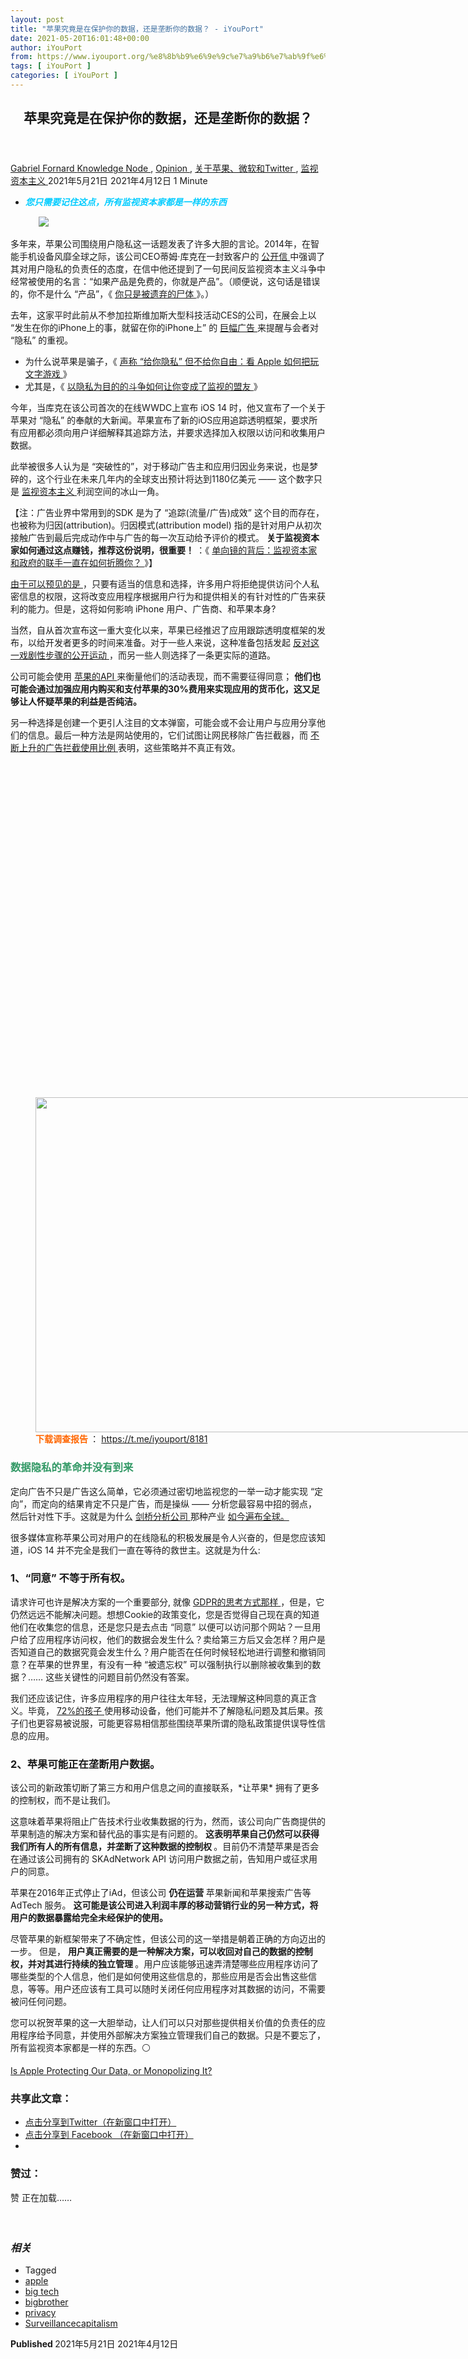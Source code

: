 ```yaml
---
layout: post
title: "苹果究竟是在保护你的数据，还是垄断你的数据？ - iYouPort"
date: 2021-05-20T16:01:48+00:00
author: iYouPort
from: https://www.iyouport.org/%e8%8b%b9%e6%9e%9c%e7%a9%b6%e7%ab%9f%e6%98%af%e5%9c%a8%e4%bf%9d%e6%8a%a4%e4%bd%a0%e7%9a%84%e6%95%b0%e6%8d%ae%ef%bc%8c%e8%bf%98%e6%98%af%e5%9e%84%e6%96%ad%e4%bd%a0%e7%9a%84%e6%95%b0%e6%8d%ae%ef%bc%9f/
tags: [ iYouPort ]
categories: [ iYouPort ]
---
```


<article class="post-16057 post type-post status-publish format-standard has-post-thumbnail hentry category-knowledge-node category-opinion category-twitter category-3 tag-apple tag-big-tech tag-bigbrother tag-privacy tag-surveillancecapitalism" id="post-16057">
 <header class="entry-header">
  <h1 class="entry-title">
   苹果究竟是在保护你的数据，还是垄断你的数据？
  </h1>
 </header>
 <div class="entry-meta">
  <span class="byline">
   <a href="https://www.iyouport.org/author/gabrielfornard/" rel="author" title="由Gabriel Fornard发布">
    Gabriel Fornard
   </a>
  </span>
  <span class="cat-links">
   <a href="https://www.iyouport.org/category/knowledge-node/" rel="category tag">
    Knowledge Node
   </a>
   ,
   <a href="https://www.iyouport.org/category/opinion/" rel="category tag">
    Opinion
   </a>
   ,
   <a href="https://www.iyouport.org/category/%e5%85%b3%e4%ba%8e%e8%8b%b9%e6%9e%9c%e3%80%81%e5%be%ae%e8%bd%af%e5%92%8ctwitter/" rel="category tag">
    关于苹果、微软和Twitter
   </a>
   ,
   <a href="https://www.iyouport.org/category/%e7%9b%91%e8%a7%86%e8%b5%84%e6%9c%ac%e4%b8%bb%e4%b9%89/" rel="category tag">
    监视资本主义
   </a>
  </span>
  <span class="published-on">
   <time class="entry-date published" datetime="2021-05-21T00:01:48+08:00">
    2021年5月21日
   </time>
   <time class="updated" datetime="2021-04-12T14:11:16+08:00">
    2021年4月12日
   </time>
  </span>
  <span class="word-count">
   1 Minute
  </span>
 </div>
 <div class="entry-content">
  <ul>
   <li class="graf graf--p">
    <span style="color: #00ccff;">
     <em>
      <strong>
       您只需要记住这点，所有监视资本家都是一样的东西
      </strong>
     </em>
    </span>
   </li>
  </ul>
  <figure class="graf graf--figure">
   <img class="graf-image aligncenter jetpack-lazy-image" data-height="1500" data-image-id="0*aWEHTuODLLXxCnfX" data-lazy-src="https://cdn-images-1.medium.com/max/1067/0*aWEHTuODLLXxCnfX?is-pending-load=1" data-width="1000" src="https://cdn-images-1.medium.com/max/1067/0*aWEHTuODLLXxCnfX" srcset="data:image/gif;base64,R0lGODlhAQABAIAAAAAAAP///yH5BAEAAAAALAAAAAABAAEAAAIBRAA7"/>
   <noscript>
    <img class="graf-image aligncenter" data-height="1500" data-image-id="0*aWEHTuODLLXxCnfX" data-width="1000" src="https://cdn-images-1.medium.com/max/1067/0*aWEHTuODLLXxCnfX"/>
   </noscript>
  </figure>
  <p class="graf graf--p">
   多年来，苹果公司围绕用户隐私这一话题发表了许多大胆的言论。2014年，在智能手机设备风靡全球之际，该公司CEO蒂姆·库克在一封致客户的
   <a class="markup--anchor markup--p-anchor" data-href="https://www.businessinsider.com/tim-cook-published-a-letter-on-apple-privacy-policies-2014-9" href="https://www.businessinsider.com/tim-cook-published-a-letter-on-apple-privacy-policies-2014-9" rel="noopener" target="_blank">
    公开信
   </a>
   中强调了其对用户隐私的负责任的态度，在信中他还提到了一句民间反监视资本主义斗争中经常被使用的名言：“如果产品是免费的，你就是产品”。（顺便说，这句话是错误的，你不是什么 “产品”，《
   <a class="markup--anchor markup--p-anchor" data-href="https://www.iyouport.org/%e4%bd%a0%e5%8f%aa%e6%98%af%e8%a2%ab%e9%81%97%e5%bc%83%e7%9a%84%e5%b0%b8%e4%bd%93/https://www.iyouport.org/%e4%bd%a0%e5%8f%aa%e6%98%af%e8%a2%ab%e9%81%97%e5%bc%83%e7%9a%84%e5%b0%b8%e4%bd%93/" href="https://www.iyouport.org/%e4%bd%a0%e5%8f%aa%e6%98%af%e8%a2%ab%e9%81%97%e5%bc%83%e7%9a%84%e5%b0%b8%e4%bd%93/https://www.iyouport.org/%e4%bd%a0%e5%8f%aa%e6%98%af%e8%a2%ab%e9%81%97%e5%bc%83%e7%9a%84%e5%b0%b8%e4%bd%93/" rel="noopener" target="_blank">
    你只是被遗弃的尸体
   </a>
   》。）
  </p>
  <p class="graf graf--p">
   去年，这家平时此前从不参加拉斯维加斯大型科技活动CES的公司，在展会上以 “发生在你的iPhone上的事，就留在你的iPhone上” 的
   <a class="markup--anchor markup--p-anchor" data-href="https://www.engadget.com/2019-01-05-apple-ces-2019-privacy-advertising.html" href="https://www.engadget.com/2019-01-05-apple-ces-2019-privacy-advertising.html" rel="noopener" target="_blank">
    巨幅广告
   </a>
   来提醒与会者对 “隐私” 的重视。
  </p>
  <ul class="postList">
   <li class="graf graf--li">
    为什么说苹果是骗子，《
    <a class="markup--anchor markup--li-anchor" data-href="https://www.iyouport.org/%e5%a3%b0%e7%a7%b0%e7%bb%99%e4%bd%a0%e9%9a%90%e7%a7%81%e4%bd%86%e4%b8%8d%e7%bb%99%e4%bd%a0%e8%87%aa%e7%94%b1%ef%bc%9a%e7%9c%8b-apple-%e5%a6%82%e4%bd%95%e6%8a%8a%e7%8e%a9%e6%96%87/" href="https://www.iyouport.org/%e5%a3%b0%e7%a7%b0%e7%bb%99%e4%bd%a0%e9%9a%90%e7%a7%81%e4%bd%86%e4%b8%8d%e7%bb%99%e4%bd%a0%e8%87%aa%e7%94%b1%ef%bc%9a%e7%9c%8b-apple-%e5%a6%82%e4%bd%95%e6%8a%8a%e7%8e%a9%e6%96%87/" rel="noopener" target="_blank">
     声称 “给你隐私” 但不给你自由：看 Apple 如何把玩文字游戏
    </a>
    》
   </li>
   <li class="graf graf--li">
    尤其是，《
    <a class="markup--anchor markup--li-anchor" data-href="https://www.iyouport.org/%e4%bb%a5%e9%9a%90%e7%a7%81%e4%b8%ba%e7%9b%ae%e7%9a%84%e7%9a%84%e6%96%97%e4%ba%89%e5%a6%82%e4%bd%95%e8%ae%a9%e4%bd%a0%e5%8f%98%e6%88%90%e4%ba%86%e7%9b%91%e8%a7%86%e7%9a%84%e7%9b%9f%e5%8f%8b/" href="https://www.iyouport.org/%e4%bb%a5%e9%9a%90%e7%a7%81%e4%b8%ba%e7%9b%ae%e7%9a%84%e7%9a%84%e6%96%97%e4%ba%89%e5%a6%82%e4%bd%95%e8%ae%a9%e4%bd%a0%e5%8f%98%e6%88%90%e4%ba%86%e7%9b%91%e8%a7%86%e7%9a%84%e7%9b%9f%e5%8f%8b/" rel="noopener" target="_blank">
     以隐私为目的的斗争如何让你变成了监视的盟友
    </a>
    》
   </li>
  </ul>
  <p class="graf graf--p">
   今年，当库克在该公司首次的在线WWDC上宣布 iOS 14 时，他又宣布了一个关于苹果对 “隐私” 的奉献的大新闻。苹果宣布了新的iOS应用追踪透明框架，要求所有应用都必须向用户详细解释其追踪方法，并要求选择加入权限以访问和收集用户数据。
  </p>
  <p class="graf graf--p">
   此举被很多人认为是 “突破性的”，对于移动广告主和应用归因业务来说，也是梦碎的，这个行业在未来几年内的全球支出预计将达到1180亿美元 —— 这个数字只是
   <a class="markup--anchor markup--p-anchor" data-href="https://www.iyouport.org/category/%e7%9b%91%e8%a7%86%e8%b5%84%e6%9c%ac%e4%b8%bb%e4%b9%89/" href="https://www.iyouport.org/category/%e7%9b%91%e8%a7%86%e8%b5%84%e6%9c%ac%e4%b8%bb%e4%b9%89/" rel="noopener" target="_blank">
    监视资本主义
   </a>
   利润空间的冰山一角。
  </p>
  <p class="graf graf--p">
   【注：广告业界中常用到的SDK 是为了 “追踪(流量/广告)成效” 这个目的而存在，也被称为归因(attribution)。归因模式(attribution model) 指的是针对用户从初次接触广告到最后完成动作中与广告的每一次互动给予评价的模式。
   <strong class="markup--strong markup--p-strong">
    关于监视资本家如何通过这点赚钱，推荐这份说明，很重要！
   </strong>
   ：《
   <a class="markup--anchor markup--p-anchor" data-href="https://www.iyouport.org/%e5%8d%95%e5%90%91%e9%95%9c%e7%9a%84%e8%83%8c%e5%90%8e%ef%bc%9a%e7%9b%91%e8%a7%86%e8%b5%84%e6%9c%ac%e5%ae%b6%e5%92%8c%e6%94%bf%e5%ba%9c%e7%9a%84%e8%81%94%e6%89%8b%e4%b8%80%e7%9b%b4%e5%9c%a8%e5%a6%82/" href="https://www.iyouport.org/%e5%8d%95%e5%90%91%e9%95%9c%e7%9a%84%e8%83%8c%e5%90%8e%ef%bc%9a%e7%9b%91%e8%a7%86%e8%b5%84%e6%9c%ac%e5%ae%b6%e5%92%8c%e6%94%bf%e5%ba%9c%e7%9a%84%e8%81%94%e6%89%8b%e4%b8%80%e7%9b%b4%e5%9c%a8%e5%a6%82/" rel="noopener" target="_blank">
    单向镜的背后：监视资本家和政府的联手一直在如何折腾你？
   </a>
   》】
  </p>
  <p class="graf graf--p">
   <a class="markup--anchor markup--p-anchor" data-href="https://www.appsflyer.com/blog/app-install-ad-spend/" href="https://www.appsflyer.com/blog/app-install-ad-spend/" rel="noopener" target="_blank">
    由于可以预见的是
   </a>
   ，只要有适当的信息和选择，许多用户将拒绝提供访问个人私密信息的权限，这将改变应用程序根据用户行为和提供相关的有针对性的广告来获利的能力。但是，这将如何影响 iPhone 用户、广告商、和苹果本身?
  </p>
  <p class="graf graf--p">
   当然，自从首次宣布这一重大变化以来，苹果已经推迟了应用跟踪透明度框架的发布，以给开发者更多的时间来准备。对于一些人来说，这种准备包括发起
   <a class="markup--anchor markup--p-anchor" data-href="https://uk.reuters.com/article/uk-google-apple/google-backed-groups-criticize-apples-new-warnings-on-user-tracking-idUKKBN2440VG" href="https://uk.reuters.com/article/uk-google-apple/google-backed-groups-criticize-apples-new-warnings-on-user-tracking-idUKKBN2440VG" rel="noopener" target="_blank">
    反对这一戏剧性步骤的公开运动
   </a>
   ，而另一些人则选择了一条更实际的道路。
  </p>
  <p class="graf graf--p">
   公司可能会使用
   <a class="markup--anchor markup--p-anchor" data-href="https://www.adexchanger.com/mobile/apples-skadnetwork-gets-real-is-it-the-future-of-mobile-app-attribution-on-ios/" href="https://www.adexchanger.com/mobile/apples-skadnetwork-gets-real-is-it-the-future-of-mobile-app-attribution-on-ios/" rel="noopener" target="_blank">
    苹果的API
   </a>
   来衡量他们的活动表现，而不需要征得同意；
   <strong class="markup--strong markup--p-strong">
    他们也可能会通过加强应用内购买和支付苹果的30%费用来实现应用的货币化，这又足够让人怀疑苹果的利益是否纯洁。
   </strong>
  </p>
  <p class="graf graf--p">
   另一种选择是创建一个更引人注目的文本弹窗，可能会或不会让用户与应用分享他们的信息。最后一种方法是网站使用的，它们试图让网民移除广告拦截器，而
   <a class="markup--anchor markup--p-anchor" data-href="https://www.statista.com/statistics/804008/ad-blocking-reach-usage-us/" href="https://www.statista.com/statistics/804008/ad-blocking-reach-usage-us/" rel="noopener" target="_blank">
    不断上升的广告拦截使用比例
   </a>
   表明，这些策略并不真正有效。
  </p>
  <figure aria-describedby="caption-attachment-16494" class="wp-caption aligncenter" id="attachment_16494" style="width: 1098px">
   <img alt="" class="wp-image-16494 size-full jetpack-lazy-image" data-lazy-sizes="(max-width: 1098px) 100vw, 1098px" data-lazy-src="https://i0.wp.com/www.iyouport.org/wp-content/uploads/2021/05/Telegram-2021-04-12-08-09-22.png?resize=1098%2C536&amp;is-pending-load=1#038;ssl=1" data-lazy-srcset="https://i0.wp.com/www.iyouport.org/wp-content/uploads/2021/05/Telegram-2021-04-12-08-09-22.png?w=1098&amp;ssl=1 1098w, https://i0.wp.com/www.iyouport.org/wp-content/uploads/2021/05/Telegram-2021-04-12-08-09-22.png?resize=300%2C146&amp;ssl=1 300w, https://i0.wp.com/www.iyouport.org/wp-content/uploads/2021/05/Telegram-2021-04-12-08-09-22.png?resize=1024%2C500&amp;ssl=1 1024w, https://i0.wp.com/www.iyouport.org/wp-content/uploads/2021/05/Telegram-2021-04-12-08-09-22.png?resize=768%2C375&amp;ssl=1 768w" data-recalc-dims="1" height="536" src="https://i0.wp.com/www.iyouport.org/wp-content/uploads/2021/05/Telegram-2021-04-12-08-09-22.png?resize=1098%2C536&amp;ssl=1" srcset="data:image/gif;base64,R0lGODlhAQABAIAAAAAAAP///yH5BAEAAAAALAAAAAABAAEAAAIBRAA7" width="1098"/>
   <noscript>
    <img alt="" class="wp-image-16494 size-full" data-recalc-dims="1" height="536" sizes="(max-width: 1098px) 100vw, 1098px" src="https://i0.wp.com/www.iyouport.org/wp-content/uploads/2021/05/Telegram-2021-04-12-08-09-22.png?resize=1098%2C536&amp;ssl=1" srcset="https://i0.wp.com/www.iyouport.org/wp-content/uploads/2021/05/Telegram-2021-04-12-08-09-22.png?w=1098&amp;ssl=1 1098w, https://i0.wp.com/www.iyouport.org/wp-content/uploads/2021/05/Telegram-2021-04-12-08-09-22.png?resize=300%2C146&amp;ssl=1 300w, https://i0.wp.com/www.iyouport.org/wp-content/uploads/2021/05/Telegram-2021-04-12-08-09-22.png?resize=1024%2C500&amp;ssl=1 1024w, https://i0.wp.com/www.iyouport.org/wp-content/uploads/2021/05/Telegram-2021-04-12-08-09-22.png?resize=768%2C375&amp;ssl=1 768w" width="1098"/>
   </noscript>
   <figcaption class="wp-caption-text" id="caption-attachment-16494">
    <span style="color: #ff6600;">
     <strong>
      下载调查报告
     </strong>
    </span>
    ：
    <a href="https://t.me/iyouport/8181" rel="noopener" target="_blank">
     https://t.me/iyouport/8181
    </a>
   </figcaption>
  </figure>
  <h3 class="graf graf--p">
   <span style="color: #339966;">
    <strong class="markup--strong markup--p-strong">
     数据隐私的革命并没有到来
    </strong>
   </span>
  </h3>
  <p class="graf graf--p">
   定向广告不只是广告这么简单，它必须通过密切地监视您的一举一动才能实现 “定向”，而定向的结果肯定不只是广告，而是操纵 —— 分析您最容易中招的弱点，然后针对性下手。这就是为什么
   <a class="markup--anchor markup--p-anchor" data-href="https://www.iyouport.org/%e5%bf%83%e7%90%86%e6%93%8d%e7%ba%b5%e7%9a%84%e7%a7%98%e5%af%86%ef%bc%9a%e8%a1%8c%e4%b8%ba%e7%bb%8f%e6%b5%8e%e5%ad%a6pr%ef%bc%9fvideo/" href="https://www.iyouport.org/%e5%bf%83%e7%90%86%e6%93%8d%e7%ba%b5%e7%9a%84%e7%a7%98%e5%af%86%ef%bc%9a%e8%a1%8c%e4%b8%ba%e7%bb%8f%e6%b5%8e%e5%ad%a6pr%ef%bc%9fvideo/" rel="noopener" target="_blank">
    剑桥分析公司
   </a>
   那种产业
   <a class="markup--anchor markup--p-anchor" data-href="https://www.iyouport.org/%e6%82%a8%e7%9a%84%e6%89%80%e6%9c%89%e4%b8%aa%e4%ba%ba%e6%95%b0%e6%8d%ae%e9%83%bd%e6%98%af%e6%94%bf%e6%b2%bb%e6%95%b0%e6%8d%ae%ef%bc%9a%e8%b5%b0%e5%90%91%e6%b0%91%e4%b8%bb%e4%b9%8b%e5%89%8d%e9%9c%80/" href="https://www.iyouport.org/%e6%82%a8%e7%9a%84%e6%89%80%e6%9c%89%e4%b8%aa%e4%ba%ba%e6%95%b0%e6%8d%ae%e9%83%bd%e6%98%af%e6%94%bf%e6%b2%bb%e6%95%b0%e6%8d%ae%ef%bc%9a%e8%b5%b0%e5%90%91%e6%b0%91%e4%b8%bb%e4%b9%8b%e5%89%8d%e9%9c%80/" rel="noopener" target="_blank">
    如今遍布全球。
   </a>
  </p>
  <p class="graf graf--p">
   很多媒体宣称苹果公司对用户的在线隐私的积极发展是令人兴奋的，但是您应该知道，iOS 14 并不完全是我们一直在等待的救世主。这就是为什么:
  </p>
  <h3 class="graf graf--p">
   1、“同意” 不等于所有权。
  </h3>
  <p class="graf graf--p">
   请求许可也许是解决方案的一个重要部分, 就像
   <a class="markup--anchor markup--p-anchor" data-href="https://www.iyouport.org/%e4%b8%ba%e4%bb%80%e4%b9%88%e9%9a%90%e7%a7%81%e4%bf%9d%e6%8a%a4%e6%b3%95%e8%a7%84%e5%b9%b6%e6%b2%a1%e8%83%bd%e8%b5%b7%e5%88%b0%e4%bd%9c%e7%94%a8%ef%bc%9f/" href="https://www.iyouport.org/%e4%b8%ba%e4%bb%80%e4%b9%88%e9%9a%90%e7%a7%81%e4%bf%9d%e6%8a%a4%e6%b3%95%e8%a7%84%e5%b9%b6%e6%b2%a1%e8%83%bd%e8%b5%b7%e5%88%b0%e4%bd%9c%e7%94%a8%ef%bc%9f/" rel="noopener" target="_blank">
    GDPR的思考方式那样
   </a>
   ，但是，它仍然远远不能解决问题。想想Cookie的政策变化，您是否觉得自己现在真的知道他们在收集您的信息，还是您只是去点击 “同意” 以便可以访问那个网站？一旦用户给了应用程序访问权，他们的数据会发生什么？卖给第三方后又会怎样？用户是否知道自己的数据究竟会发生什么？用户能否在任何时候轻松地进行调整和撤销同意？在苹果的世界里，有没有一种 “被遗忘权” 可以强制执行以删除被收集到的数据？…… 这些关键性的问题目前仍然没有答案。
  </p>
  <p class="graf graf--p">
   我们还应该记住，许多应用程序的用户往往太年轻，无法理解这种同意的真正含义。毕竟，
   <a class="markup--anchor markup--p-anchor" data-href="https://bibleappforkids.in/blog/kids-learning-apps-stats/" href="https://bibleappforkids.in/blog/kids-learning-apps-stats/" rel="noopener" target="_blank">
    72%的孩子
   </a>
   使用移动设备，他们可能并不了解隐私问题及其后果。孩子们也更容易被说服，可能更容易相信那些围绕苹果所谓的隐私政策提供误导性信息的应用。
  </p>
  <h3 class="graf graf--p">
   2、苹果可能正在垄断用户数据。
  </h3>
  <p class="graf graf--p">
   该公司的新政策切断了第三方和用户信息之间的直接联系，*让苹果* 拥有了更多的控制权，而不是让我们。
  </p>
  <p class="graf graf--p">
   这意味着苹果将阻止广告技术行业收集数据的行为，然而，该公司向广告商提供的苹果制造的解决方案和替代品的事实是有问题的。
   <strong class="markup--strong markup--p-strong">
    这表明苹果自己仍然可以获得我们所有人的所有信息，并垄断了这种数据的控制权
   </strong>
   。目前仍不清楚苹果是否会在通过该公司拥有的 SKAdNetwork API 访问用户数据之前，告知用户或征求用户的同意。
  </p>
  <p class="graf graf--p">
   苹果在2016年正式停止了iAd，但该公司
   <strong class="markup--strong markup--p-strong">
    仍在运营
   </strong>
   苹果新闻和苹果搜索广告等 AdTech 服务。
   <strong class="markup--strong markup--p-strong">
    这可能是该公司进入利润丰厚的移动营销行业的另一种方式，将用户的数据暴露给完全未经保护的使用。
   </strong>
  </p>
  <p class="graf graf--p">
   尽管苹果的新框架带来了不确定性，但该公司的这一举措是朝着正确的方向迈出的一步。 但是，
   <strong class="markup--strong markup--p-strong">
    用户真正需要的是一种解决方案，可以收回对自己的数据的控制权，并对其进行持续的独立管理
   </strong>
   。用户应该能够迅速弄清楚哪些应用程序访问了哪些类型的个人信息，他们是如何使用这些信息的，那些应用是否会出售这些信息，等等。用户还应该有工具可以随时关闭任何应用程序对其数据的访问，不需要被问任何问题。
  </p>
  <p class="graf graf--p">
   您可以祝贺苹果的这一大胆举动，让人们可以只对那些提供相关价值的负责任的应用程序给予同意，并使用外部解决方案独立管理我们自己的数据。只是不要忘了，所有监视资本家都是一样的东西。⚪️
  </p>
  <p class="graf graf--p">
   <a class="markup--anchor markup--p-anchor" data-href="https://www.cpomagazine.com/data-privacy/is-apple-protecting-our-data-or-monopolizing-it/" href="https://www.cpomagazine.com/data-privacy/is-apple-protecting-our-data-or-monopolizing-it/" rel="noopener" target="_blank">
    Is Apple Protecting Our Data, or Monopolizing It?
   </a>
  </p>
  <div id="atatags-1611829871-60afb58180ea0">
  </div>
  <div class="sharedaddy sd-sharing-enabled">
   <div class="robots-nocontent sd-block sd-social sd-social-icon sd-sharing">
    <h3 class="sd-title">
     共享此文章：
    </h3>
    <div class="sd-content">
     <ul>
      <li class="share-twitter">
       <a class="share-twitter sd-button share-icon no-text" data-shared="sharing-twitter-16057" href="https://www.iyouport.org/%e8%8b%b9%e6%9e%9c%e7%a9%b6%e7%ab%9f%e6%98%af%e5%9c%a8%e4%bf%9d%e6%8a%a4%e4%bd%a0%e7%9a%84%e6%95%b0%e6%8d%ae%ef%bc%8c%e8%bf%98%e6%98%af%e5%9e%84%e6%96%ad%e4%bd%a0%e7%9a%84%e6%95%b0%e6%8d%ae%ef%bc%9f/?share=twitter" rel="nofollow noopener noreferrer" target="_blank" title="点击分享到Twitter">
        <span>
        </span>
        <span class="sharing-screen-reader-text">
         点击分享到Twitter（在新窗口中打开）
        </span>
       </a>
      </li>
      <li class="share-facebook">
       <a class="share-facebook sd-button share-icon no-text" data-shared="sharing-facebook-16057" href="https://www.iyouport.org/%e8%8b%b9%e6%9e%9c%e7%a9%b6%e7%ab%9f%e6%98%af%e5%9c%a8%e4%bf%9d%e6%8a%a4%e4%bd%a0%e7%9a%84%e6%95%b0%e6%8d%ae%ef%bc%8c%e8%bf%98%e6%98%af%e5%9e%84%e6%96%ad%e4%bd%a0%e7%9a%84%e6%95%b0%e6%8d%ae%ef%bc%9f/?share=facebook" rel="nofollow noopener noreferrer" target="_blank" title="点击分享到 Facebook ">
        <span>
        </span>
        <span class="sharing-screen-reader-text">
         点击分享到 Facebook （在新窗口中打开）
        </span>
       </a>
      </li>
      <li class="share-end">
      </li>
     </ul>
    </div>
   </div>
  </div>
  <div class="sharedaddy sd-block sd-like jetpack-likes-widget-wrapper jetpack-likes-widget-unloaded" data-name="like-post-frame-161182987-16057-60afb58181542" data-src="https://widgets.wp.com/likes/#blog_id=161182987&amp;post_id=16057&amp;origin=www.iyouport.org&amp;obj_id=161182987-16057-60afb58181542" id="like-post-wrapper-161182987-16057-60afb58181542">
   <h3 class="sd-title">
    赞过：
   </h3>
   <div class="likes-widget-placeholder post-likes-widget-placeholder" style="height: 55px;">
    <span class="button">
     <span>
      赞
     </span>
    </span>
    <span class="loading">
     正在加载……
    </span>
   </div>
   <span class="sd-text-color">
   </span>
   <a class="sd-link-color">
   </a>
  </div>
  <div class="jp-relatedposts" id="jp-relatedposts">
   <h3 class="jp-relatedposts-headline">
    <em>
     相关
    </em>
   </h3>
  </div>
 </div>
 <div class="entry-footer">
  <ul class="post-tags light-text">
   <li>
    Tagged
   </li>
   <li>
    <a href="https://www.iyouport.org/tag/apple/" rel="tag">
     apple
    </a>
   </li>
   <li>
    <a href="https://www.iyouport.org/tag/big-tech/" rel="tag">
     big tech
    </a>
   </li>
   <li>
    <a href="https://www.iyouport.org/tag/bigbrother/" rel="tag">
     bigbrother
    </a>
   </li>
   <li>
    <a href="https://www.iyouport.org/tag/privacy/" rel="tag">
     privacy
    </a>
   </li>
   <li>
    <a href="https://www.iyouport.org/tag/surveillancecapitalism/" rel="tag">
     Surveillancecapitalism
    </a>
   </li>
  </ul>
 </div>
 <div class="entry-author-wrapper">
  <div class="site-posted-on">
   <strong>
    Published
   </strong>
   <time class="entry-date published" datetime="2021-05-21T00:01:48+08:00">
    2021年5月21日
   </time>
   <time class="updated" datetime="2021-04-12T14:11:16+08:00">
    2021年4月12日
   </time>
  </div>
 </div>
</article>

